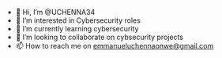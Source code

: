 - 👋 Hi, I’m @UCHENNA34
- 👀 I’m interested in Cybersecurity roles
- 🌱 I’m currently learning cybersecurity
- 💞️ I’m looking to collaborate on cybsecurity projects
- 📫 How to reach me on emmanueluchennaonwe@gmail.com

<!---
UCHENNA34/UCHENNA34 is a ✨ special ✨ repository because its `README.md` (this file) appears on your GitHub profile.
You can click the Preview link to take a look at your changes.
--->
